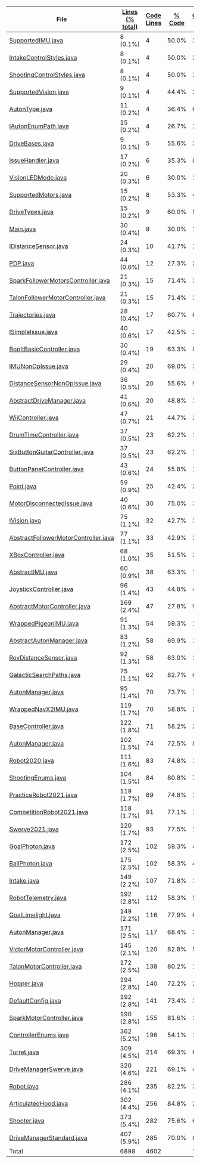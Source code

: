 
|File|[Lines (% total)](https://github.com/jojo2357/CodeStats/tree/main/Statistics/LinesDescending.md/)|[Code Lines](https://github.com/jojo2357/CodeStats/tree/main/Statistics/CodeDescending.md/)|[% Code](https://github.com/jojo2357/CodeStats/tree/main/Statistics/ProportionCodeDescending.md/)|[Comment Lines](https://github.com/jojo2357/CodeStats/tree/main/Statistics/CommentsDescending.md/)|[% Comment](https://github.com/jojo2357/CodeStats/tree/main/Statistics/ProportionCommentsDescending.md/)|[Blank Lines](https://github.com/jojo2357/CodeStats/tree/main/Statistics/BlanksDescending.md/)|[% Blank](https://github.com/jojo2357/CodeStats/tree/main/Statistics/ProportionBlanksDescending.md/)|
| --- | --- | --- | --- | --- | --- | --- | --- |
|[SupportedIMU.java](https://github.com/jojo2357/CodeStats/tree/main/src/main/java/frc/telemetry/imu/SupportedIMU.java)|8 (0.1%)|4|50.0%|3|37.5%|1|12.5%|
|[IntakeControlStyles.java](https://github.com/jojo2357/CodeStats/tree/main/src/main/java/frc/ballstuff/intaking/IntakeControlStyles.java)|8 (0.1%)|4|50.0%|3|37.5%|1|12.5%|
|[ShootingControlStyles.java](https://github.com/jojo2357/CodeStats/tree/main/src/main/java/frc/ballstuff/shooting/ShootingControlStyles.java)|8 (0.1%)|4|50.0%|3|37.5%|1|12.5%|
|[SupportedVision.java](https://github.com/jojo2357/CodeStats/tree/main/src/main/java/frc/vision/camera/SupportedVision.java)|9 (0.1%)|4|44.4%|3|33.3%|2|22.2%|
|[AutonType.java](https://github.com/jojo2357/CodeStats/tree/main/src/main/java/frc/drive/auton/AutonType.java)|11 (0.2%)|4|36.4%|6|54.5%|1|9.1%|
|[IAutonEnumPath.java](https://github.com/jojo2357/CodeStats/tree/main/src/main/java/frc/drive/auton/IAutonEnumPath.java)|15 (0.2%)|4|26.7%|10|66.7%|1|6.7%|
|[DriveBases.java](https://github.com/jojo2357/CodeStats/tree/main/src/main/java/frc/drive/DriveBases.java)|9 (0.1%)|5|55.6%|3|33.3%|1|11.1%|
|[IssueHandler.java](https://github.com/jojo2357/CodeStats/tree/main/src/main/java/frc/selfdiagnostics/IssueHandler.java)|17 (0.2%)|6|35.3%|8|47.1%|3|17.6%|
|[VisionLEDMode.java](https://github.com/jojo2357/CodeStats/tree/main/src/main/java/frc/vision/camera/VisionLEDMode.java)|20 (0.3%)|6|30.0%|13|65.0%|1|5.0%|
|[SupportedMotors.java](https://github.com/jojo2357/CodeStats/tree/main/src/main/java/frc/motors/SupportedMotors.java)|15 (0.2%)|8|53.3%|4|26.7%|3|20.0%|
|[DriveTypes.java](https://github.com/jojo2357/CodeStats/tree/main/src/main/java/frc/drive/DriveTypes.java)|15 (0.2%)|9|60.0%|5|33.3%|1|6.7%|
|[Main.java](https://github.com/jojo2357/CodeStats/tree/main/src/main/java/frc/robot/Main.java)|30 (0.4%)|9|30.0%|17|56.7%|4|13.3%|
|[IDistanceSensor.java](https://github.com/jojo2357/CodeStats/tree/main/src/main/java/frc/vision/distancesensor/IDistanceSensor.java)|24 (0.3%)|10|41.7%|11|45.8%|3|12.5%|
|[PDP.java](https://github.com/jojo2357/CodeStats/tree/main/src/main/java/frc/pdp/PDP.java)|44 (0.6%)|12|27.3%|26|59.1%|6|13.6%|
|[SparkFollowerMotorsController.java](https://github.com/jojo2357/CodeStats/tree/main/src/main/java/frc/motors/followers/SparkFollowerMotorsController.java)|21 (0.3%)|15|71.4%|3|14.3%|3|14.3%|
|[TalonFollowerMotorController.java](https://github.com/jojo2357/CodeStats/tree/main/src/main/java/frc/motors/followers/TalonFollowerMotorController.java)|21 (0.3%)|15|71.4%|3|14.3%|3|14.3%|
|[Trajectories.java](https://github.com/jojo2357/CodeStats/tree/main/src/main/java/frc/drive/auton/followtrajectory/Trajectories.java)|28 (0.4%)|17|60.7%|6|21.4%|5|17.9%|
|[ISimpleIssue.java](https://github.com/jojo2357/CodeStats/tree/main/src/main/java/frc/selfdiagnostics/ISimpleIssue.java)|40 (0.6%)|17|42.5%|20|50.0%|3|7.5%|
|[BopItBasicController.java](https://github.com/jojo2357/CodeStats/tree/main/src/main/java/frc/controllers/BopItBasicController.java)|30 (0.4%)|19|63.3%|8|26.7%|3|10.0%|
|[IMUNonOpIssue.java](https://github.com/jojo2357/CodeStats/tree/main/src/main/java/frc/selfdiagnostics/IMUNonOpIssue.java)|29 (0.4%)|20|69.0%|3|10.3%|6|20.7%|
|[DistanceSensorNonOpIssue.java](https://github.com/jojo2357/CodeStats/tree/main/src/main/java/frc/selfdiagnostics/DistanceSensorNonOpIssue.java)|36 (0.5%)|20|55.6%|9|25.0%|7|19.4%|
|[AbstractDriveManager.java](https://github.com/jojo2357/CodeStats/tree/main/src/main/java/frc/drive/AbstractDriveManager.java)|41 (0.6%)|20|48.8%|14|34.1%|7|17.1%|
|[WiiController.java](https://github.com/jojo2357/CodeStats/tree/main/src/main/java/frc/controllers/WiiController.java)|47 (0.7%)|21|44.7%|21|44.7%|5|10.6%|
|[DrumTimeController.java](https://github.com/jojo2357/CodeStats/tree/main/src/main/java/frc/controllers/DrumTimeController.java)|37 (0.5%)|23|62.2%|10|27.0%|4|10.8%|
|[SixButtonGuitarController.java](https://github.com/jojo2357/CodeStats/tree/main/src/main/java/frc/controllers/SixButtonGuitarController.java)|37 (0.5%)|23|62.2%|10|27.0%|4|10.8%|
|[ButtonPanelController.java](https://github.com/jojo2357/CodeStats/tree/main/src/main/java/frc/controllers/ButtonPanelController.java)|43 (0.6%)|24|55.8%|14|32.6%|5|11.6%|
|[Point.java](https://github.com/jojo2357/CodeStats/tree/main/src/main/java/frc/drive/auton/Point.java)|59 (0.9%)|25|42.4%|27|45.8%|7|11.9%|
|[MotorDisconnectedIssue.java](https://github.com/jojo2357/CodeStats/tree/main/src/main/java/frc/selfdiagnostics/MotorDisconnectedIssue.java)|40 (0.6%)|30|75.0%|3|7.5%|7|17.5%|
|[IVision.java](https://github.com/jojo2357/CodeStats/tree/main/src/main/java/frc/vision/camera/IVision.java)|75 (1.1%)|32|42.7%|30|40.0%|13|17.3%|
|[AbstractFollowerMotorController.java](https://github.com/jojo2357/CodeStats/tree/main/src/main/java/frc/motors/followers/AbstractFollowerMotorController.java)|77 (1.1%)|33|42.9%|35|45.5%|9|11.7%|
|[XBoxController.java](https://github.com/jojo2357/CodeStats/tree/main/src/main/java/frc/controllers/XBoxController.java)|68 (1.0%)|35|51.5%|26|38.2%|7|10.3%|
|[AbstractIMU.java](https://github.com/jojo2357/CodeStats/tree/main/src/main/java/frc/telemetry/imu/AbstractIMU.java)|60 (0.9%)|38|63.3%|10|16.7%|12|20.0%|
|[JoystickController.java](https://github.com/jojo2357/CodeStats/tree/main/src/main/java/frc/controllers/JoystickController.java)|96 (1.4%)|43|44.8%|44|45.8%|9|9.4%|
|[AbstractMotorController.java](https://github.com/jojo2357/CodeStats/tree/main/src/main/java/frc/motors/AbstractMotorController.java)|169 (2.4%)|47|27.8%|99|58.6%|23|13.6%|
|[WrappedPigeonIMU.java](https://github.com/jojo2357/CodeStats/tree/main/src/main/java/frc/telemetry/imu/WrappedPigeonIMU.java)|91 (1.3%)|54|59.3%|15|16.5%|22|24.2%|
|[AbstractAutonManager.java](https://github.com/jojo2357/CodeStats/tree/main/src/main/java/frc/drive/auton/AbstractAutonManager.java)|83 (1.2%)|58|69.9%|15|18.1%|10|12.0%|
|[RevDistanceSensor.java](https://github.com/jojo2357/CodeStats/tree/main/src/main/java/frc/vision/distancesensor/RevDistanceSensor.java)|92 (1.3%)|58|63.0%|11|12.0%|23|25.0%|
|[GalacticSearchPaths.java](https://github.com/jojo2357/CodeStats/tree/main/src/main/java/frc/drive/auton/galacticsearch/GalacticSearchPaths.java)|75 (1.1%)|62|82.7%|6|8.0%|7|9.3%|
|[AutonManager.java](https://github.com/jojo2357/CodeStats/tree/main/src/main/java/frc/drive/auton/followtrajectory/AutonManager.java)|95 (1.4%)|70|73.7%|7|7.4%|18|18.9%|
|[WrappedNavX2IMU.java](https://github.com/jojo2357/CodeStats/tree/main/src/main/java/frc/telemetry/imu/WrappedNavX2IMU.java)|119 (1.7%)|70|58.8%|29|24.4%|20|16.8%|
|[BaseController.java](https://github.com/jojo2357/CodeStats/tree/main/src/main/java/frc/controllers/BaseController.java)|122 (1.8%)|71|58.2%|28|23.0%|23|18.9%|
|[AutonManager.java](https://github.com/jojo2357/CodeStats/tree/main/src/main/java/frc/drive/auton/galacticsearchscam/AutonManager.java)|102 (1.5%)|74|72.5%|8|7.8%|20|19.6%|
|[Robot2020.java](https://github.com/jojo2357/CodeStats/tree/main/src/main/java/frc/robot/robotconfigs/twentytwenty/Robot2020.java)|111 (1.6%)|83|74.8%|10|9.0%|18|16.2%|
|[ShootingEnums.java](https://github.com/jojo2357/CodeStats/tree/main/src/main/java/frc/ballstuff/shooting/ShootingEnums.java)|104 (1.5%)|84|80.8%|7|6.7%|13|12.5%|
|[PracticeRobot2021.java](https://github.com/jojo2357/CodeStats/tree/main/src/main/java/frc/robot/robotconfigs/twentyone/PracticeRobot2021.java)|119 (1.7%)|89|74.8%|11|9.2%|19|16.0%|
|[CompetitionRobot2021.java](https://github.com/jojo2357/CodeStats/tree/main/src/main/java/frc/robot/robotconfigs/twentyone/CompetitionRobot2021.java)|118 (1.7%)|91|77.1%|10|8.5%|17|14.4%|
|[Swerve2021.java](https://github.com/jojo2357/CodeStats/tree/main/src/main/java/frc/robot/robotconfigs/twentyone/Swerve2021.java)|120 (1.7%)|93|77.5%|10|8.3%|17|14.2%|
|[GoalPhoton.java](https://github.com/jojo2357/CodeStats/tree/main/src/main/java/frc/vision/camera/GoalPhoton.java)|172 (2.5%)|102|59.3%|43|25.0%|27|15.7%|
|[BallPhoton.java](https://github.com/jojo2357/CodeStats/tree/main/src/main/java/frc/vision/camera/BallPhoton.java)|175 (2.5%)|102|58.3%|47|26.9%|26|14.9%|
|[Intake.java](https://github.com/jojo2357/CodeStats/tree/main/src/main/java/frc/ballstuff/intaking/Intake.java)|149 (2.2%)|107|71.8%|19|12.8%|23|15.4%|
|[RobotTelemetry.java](https://github.com/jojo2357/CodeStats/tree/main/src/main/java/frc/telemetry/RobotTelemetry.java)|192 (2.8%)|112|58.3%|54|28.1%|26|13.5%|
|[GoalLimelight.java](https://github.com/jojo2357/CodeStats/tree/main/src/main/java/frc/vision/camera/GoalLimelight.java)|149 (2.2%)|116|77.9%|6|4.0%|27|18.1%|
|[AutonManager.java](https://github.com/jojo2357/CodeStats/tree/main/src/main/java/frc/drive/auton/galacticsearch/AutonManager.java)|171 (2.5%)|117|68.4%|31|18.1%|23|13.5%|
|[VictorMotorController.java](https://github.com/jojo2357/CodeStats/tree/main/src/main/java/frc/motors/VictorMotorController.java)|145 (2.1%)|120|82.8%|5|3.4%|20|13.8%|
|[TalonMotorController.java](https://github.com/jojo2357/CodeStats/tree/main/src/main/java/frc/motors/TalonMotorController.java)|172 (2.5%)|138|80.2%|13|7.6%|21|12.2%|
|[Hopper.java](https://github.com/jojo2357/CodeStats/tree/main/src/main/java/frc/ballstuff/intaking/Hopper.java)|194 (2.8%)|140|72.2%|29|14.9%|25|12.9%|
|[DefaultConfig.java](https://github.com/jojo2357/CodeStats/tree/main/src/main/java/frc/robot/robotconfigs/DefaultConfig.java)|192 (2.8%)|141|73.4%|33|17.2%|18|9.4%|
|[SparkMotorController.java](https://github.com/jojo2357/CodeStats/tree/main/src/main/java/frc/motors/SparkMotorController.java)|190 (2.8%)|155|81.6%|14|7.4%|21|11.1%|
|[ControllerEnums.java](https://github.com/jojo2357/CodeStats/tree/main/src/main/java/frc/controllers/ControllerEnums.java)|362 (5.2%)|196|54.1%|110|30.4%|56|15.5%|
|[Turret.java](https://github.com/jojo2357/CodeStats/tree/main/src/main/java/frc/ballstuff/shooting/Turret.java)|309 (4.5%)|214|69.3%|67|21.7%|28|9.1%|
|[DriveManagerSwerve.java](https://github.com/jojo2357/CodeStats/tree/main/src/main/java/frc/drive/DriveManagerSwerve.java)|320 (4.6%)|221|69.1%|48|15.0%|51|15.9%|
|[Robot.java](https://github.com/jojo2357/CodeStats/tree/main/src/main/java/frc/robot/Robot.java)|286 (4.1%)|235|82.2%|32|11.2%|19|6.6%|
|[ArticulatedHood.java](https://github.com/jojo2357/CodeStats/tree/main/src/main/java/frc/ballstuff/shooting/ArticulatedHood.java)|302 (4.4%)|256|84.8%|24|7.9%|22|7.3%|
|[Shooter.java](https://github.com/jojo2357/CodeStats/tree/main/src/main/java/frc/ballstuff/shooting/Shooter.java)|373 (5.4%)|282|75.6%|62|16.6%|29|7.8%|
|[DriveManagerStandard.java](https://github.com/jojo2357/CodeStats/tree/main/src/main/java/frc/drive/DriveManagerStandard.java)|407 (5.9%)|285|70.0%|89|21.9%|33|8.1%|
|Total|6898|4602| |1403| |893| |